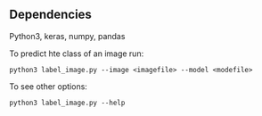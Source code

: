 ## Dependencies

Python3, keras, numpy, pandas

To predict hte class of an image run:
```
python3 label_image.py --image <imagefile> --model <modefile>
```

To see other options:
```
python3 label_image.py --help
```
